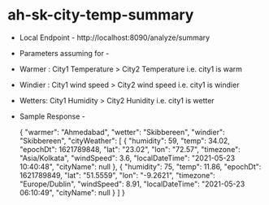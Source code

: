 # ah-sk-city-temp-summary

+ Local Endpoint - http://localhost:8090/analyze/summary
+ Parameters assuming for -
+ Warmer : City1 Temperature > City2 Temperature i.e. city1 is warm
+ Windier : City1 wind speed > City2 wind speed i.e. city1 is windier
+ Wetters: City1 Humidity > City2 Hunidity i.e. city1 is wetter
  
+ Sample Response - 

  {
    "warmer": "Ahmedabad",
    "wetter": "Skibbereen",
    "windier": "Skibbereen",
    "cityWeather": [
        {
            "humidity": 59,
            "temp": 34.02,
            "epochDt": 1621789848,
            "lat": "23.02",
            "lon": "72.57",
            "timezone": "Asia/Kolkata",
            "windSpeed": 3.6,
            "localDateTime": "2021-05-23 10:40:48",
            "cityName": null
        },
        {
            "humidity": 75,
            "temp": 11.86,
            "epochDt": 1621789849,
            "lat": "51.5559",
            "lon": "-9.2621",
            "timezone": "Europe/Dublin",
            "windSpeed": 8.91,
            "localDateTime": "2021-05-23 06:10:49",
            "cityName": null
        }
    ]
}
